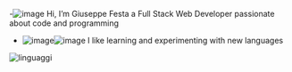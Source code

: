 -![image](https://user-images.githubusercontent.com/77400766/120776450-8e30f600-c524-11eb-8bd9-fe9179c8976e.png) Hi, I’m Giuseppe Festa a Full Stack Web Developer passionate about code and programming
-  ![image](https://user-images.githubusercontent.com/77400766/120776289-5e81ee00-c524-11eb-8e75-7914bc07d234.png)![image](https://user-images.githubusercontent.com/77400766/120776325-693c8300-c524-11eb-9119-9babc1cbd68f.png) I like learning and experimenting with new languages
<!---
GFesta/GFesta is a ✨ special ✨ repository because its `README.md` (this file) appears on your GitHub profile.
You can click the Preview link to take a look at your changes.
--->
![linguaggi](https://user-images.githubusercontent.com/77400766/120775932-f92dfd00-c523-11eb-899e-00f314d9f838.png)
